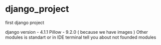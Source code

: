 # django_project
first django project

django version - 4.1.1
Pillow - 9.2.0 ( because we have images )
Other modules is standart or in IDE terminal tell you about not founded modules 
